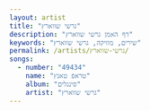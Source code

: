 ```yaml
---
layout: artist
title: "גרשי שווארץ"
description: "דף האמן גרשי שווארץ"
keywords: "שירים, מוזיקה, גרשי שווארץ"
permalink: /artists/גרשי-שווארץ/
songs:
  - number: "49434"
    name: "טראפ טאנץ"
    album: "סינגלים"
    artist: "גרשי שווארץ"
---
```

